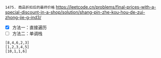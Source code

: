 
`1475. 商品折扣后的最终价格` https://leetcode.cn/problems/final-prices-with-a-special-discount-in-a-shop/solution/shang-pin-zhe-kou-hou-de-zui-zhong-jie-g-ind3/
- [x] 方法一：直接遍历
- [ ] 方法二：单调栈

```
[8,4,6,2,3]
[1,2,3,4,5]
[10,1,1,6]
```

